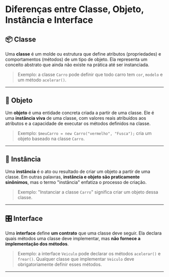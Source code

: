 # Diferenças entre Classe, Objeto, Instância e Interface

## 📦 Classe
Uma **classe** é um molde ou estrutura que define atributos (propriedades) e comportamentos (métodos) de um tipo de objeto. Ela representa um conceito abstrato que ainda não existe na prática até ser instanciada.

> Exemplo: a classe `Carro` pode definir que todo carro tem `cor`, `modelo` e um método `acelerar()`.

---

## 🧱 Objeto
Um **objeto** é uma entidade concreta criada a partir de uma classe. Ele é uma **instância viva** de uma classe, com valores reais atribuídos aos atributos e a capacidade de executar os métodos definidos na classe.

> Exemplo: `$meuCarro = new Carro("vermelho", "Fusca");` cria um objeto baseado na classe `Carro`.

---

## 🧬 Instância
Uma **instância** é o ato ou resultado de criar um objeto a partir de uma classe. Em outras palavras, **instância e objeto são praticamente sinônimos**, mas o termo "instância" enfatiza o processo de criação.

> Exemplo: "Instanciar a classe `Carro`" significa criar um objeto dessa classe.

---

## 🎛️ Interface
Uma **interface** define **um contrato** que uma classe deve seguir. Ela declara quais métodos uma classe deve implementar, mas **não fornece a implementação dos métodos**.

> Exemplo: a interface `Veiculo` pode declarar os métodos `acelerar()` e `frear()`. Qualquer classe que implementar `Veiculo` deve obrigatoriamente definir esses métodos.

---

